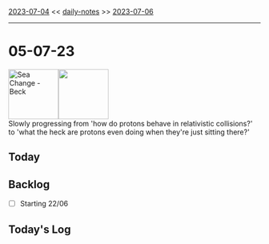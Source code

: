 [2023-07-04](daily_notes/2023-07-04) << [daily-notes](notes/daily-notes.md) >> [2023-07-06](daily_notes/2023-07-06)

---
# 05-07-23
<a href='spotify:album:69Wr9DvWfIJRTi5NUGeVTn'><img src='https://i.scdn.co/image/77e6af2be61404e22e375e9ce0d8f1ff20280eeb' alt='Sea Change - Beck' height=100></a><img src='https://imgs.xkcd.com/comics/actual_progress.png' height=100>
<br>Slowly progressing from 'how do protons behave in relativistic collisions?' to 'what the heck are protons even doing when they're just sitting there?'

## Today



## Backlog
- [ ] Starting 22/06

## Today's Log
